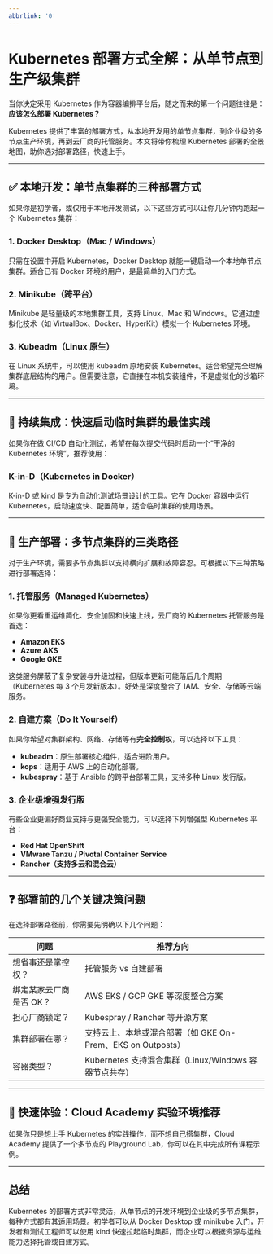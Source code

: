 ```yaml
---
abbrlink: '0'
---
```

# Kubernetes 部署方式全解：从单节点到生产级集群

当你决定采用 Kubernetes 作为容器编排平台后，随之而来的第一个问题往往是：**应该怎么部署 Kubernetes？**

Kubernetes 提供了丰富的部署方式，从本地开发用的单节点集群，到企业级的多节点生产环境，再到云厂商的托管服务。本文将带你梳理 Kubernetes 部署的全景地图，助你选对部署路径，快速上手。

---

## ✅ 本地开发：单节点集群的三种部署方式

如果你是初学者，或仅用于本地开发测试，以下这些方式可以让你几分钟内跑起一个 Kubernetes 集群：

### 1. Docker Desktop（Mac / Windows）

只需在设置中开启 Kubernetes，Docker Desktop 就能一键启动一个本地单节点集群。适合已有 Docker 环境的用户，是最简单的入门方式。

### 2. Minikube（跨平台）

Minikube 是轻量级的本地集群工具，支持 Linux、Mac 和 Windows。它通过虚拟化技术（如 VirtualBox、Docker、HyperKit）模拟一个 Kubernetes 环境。

### 3. Kubeadm（Linux 原生）

在 Linux 系统中，可以使用 kubeadm 原地安装 Kubernetes。适合希望完全理解集群底层结构的用户。但需要注意，它直接在本机安装组件，不是虚拟化的沙箱环境。

---

## 🧪 持续集成：快速启动临时集群的最佳实践

如果你在做 CI/CD 自动化测试，希望在每次提交代码时启动一个“干净的 Kubernetes 环境”，推荐使用：

### K-in-D（Kubernetes in Docker）

K-in-D 或 kind 是专为自动化测试场景设计的工具。它在 Docker 容器中运行 Kubernetes，启动速度快、配置简单，适合临时集群的使用场景。

---

## 🚀 生产部署：多节点集群的三类路径

对于生产环境，需要多节点集群以支持横向扩展和故障容忍。可根据以下三种策略进行部署选择：

### 1. 托管服务（Managed Kubernetes）

如果你更看重运维简化、安全加固和快速上线，云厂商的 Kubernetes 托管服务是首选：

- **Amazon EKS**
- **Azure AKS**
- **Google GKE**

这类服务屏蔽了复杂安装与升级过程，但版本更新可能落后几个周期（Kubernetes 每 3 个月发新版本）。好处是深度整合了 IAM、安全、存储等云端服务。

### 2. 自建方案（Do It Yourself）

如果你希望对集群架构、网络、存储等有**完全控制权**，可以选择以下工具：

- **kubeadm**：原生部署核心组件，适合进阶用户。
- **kops**：适用于 AWS 上的自动化部署。
- **kubespray**：基于 Ansible 的跨平台部署工具，支持多种 Linux 发行版。

### 3. 企业级增强发行版

有些企业更偏好商业支持与更强安全能力，可以选择下列增强型 Kubernetes 平台：

- **Red Hat OpenShift**
- **VMware Tanzu / Pivotal Container Service**
- **Rancher（支持多云和混合云）**

---

## ❓ 部署前的几个关键决策问题

在选择部署路径前，你需要先明确以下几个问题：

| 问题                    | 推荐方向                                                    |
| ----------------------- | ----------------------------------------------------------- |
| 想省事还是掌控权？      | 托管服务 vs 自建部署                                        |
| 绑定某家云厂商是否 OK？ | AWS EKS / GCP GKE 等深度整合方案                            |
| 担心厂商锁定？          | Kubespray / Rancher 等开源方案                              |
| 集群部署在哪？          | 支持云上、本地或混合部署（如 GKE On-Prem、EKS on Outposts） |
| 容器类型？              | Kubernetes 支持混合集群（Linux/Windows 容器节点共存）       |

---

## 🧪 快速体验：Cloud Academy 实验环境推荐

如果你只是想上手 Kubernetes 的实践操作，而不想自己搭集群，Cloud Academy 提供了一个多节点的 Playground Lab，你可以在其中完成所有课程示例。

---

## 总结

Kubernetes 的部署方式非常灵活，从单节点的开发环境到企业级的多节点集群，每种方式都有其适用场景。初学者可以从 Docker Desktop 或 minikube 入门，开发者和测试工程师可以使用 kind 快速拉起临时集群，而企业可以根据资源与运维能力选择托管或自建方式。
